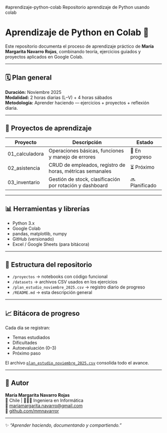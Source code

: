 #aprendizaje-python-colab
Repositorio aprendizaje de Python usando colab
# Aprendizaje de Python en Colab 🧠

Este repositorio documenta el proceso de aprendizaje práctico de **María Margarita Navarro Rojas**, combinando teoría, ejercicios guiados y proyectos aplicados en Google Colab.

---

## 🗓️ Plan general
**Duración:** Noviembre 2025  
**Modalidad:** 2 horas diarias (L–V) + 4 horas sábados  
**Metodología:** Aprender haciendo — ejercicios + proyectos + reflexión diaria.

---

## 🚀 Proyectos de aprendizaje

| Proyecto | Descripción | Estado |
|-----------|--------------|--------|
| 01_calculadora | Operaciones básicas, funciones y manejo de errores | 🔄 En progreso |
| 02_asistencia | CRUD de empleados, registro de horas, métricas semanales | ⏳ Próximo |
| 03_inventario | Gestión de stock, clasificación por rotación y dashboard | 🔜 Planificado |

---

## 📊 Herramientas y librerías
- Python 3.x  
- Google Colab  
- pandas, matplotlib, numpy  
- GitHub (versionado)  
- Excel / Google Sheets (para bitácora)

---

## 🧩 Estructura del repositorio
- `/proyectos` → notebooks con código funcional  
- `/datasets` → archivos CSV usados en los ejercicios  
- `/plan_estudio_noviembre_2025.csv` → registro diario de progreso  
- `/README.md` → esta descripción general  

---

## 📈 Bitácora de progreso
Cada día se registran:
- Temas estudiados  
- Dificultades  
- Autoevaluación (0–3)  
- Próximo paso  

El archivo [`plan_estudio_noviembre_2025.csv`](./plan_estudio_noviembre_2025.csv) consolida todo el avance.

---

## 🤝 Autor
**María Margarita Navarro Rojas**  
📍 Chile | 👩🏻‍💻 Ingeniera en Informática  
📧 mariamargarita.navarro@gmail.com  
🔗 [github.com/mmnavarror](https://github.com/mmnavarror)

---
✨ *“Aprender haciendo, documentando y compartiendo.”*
